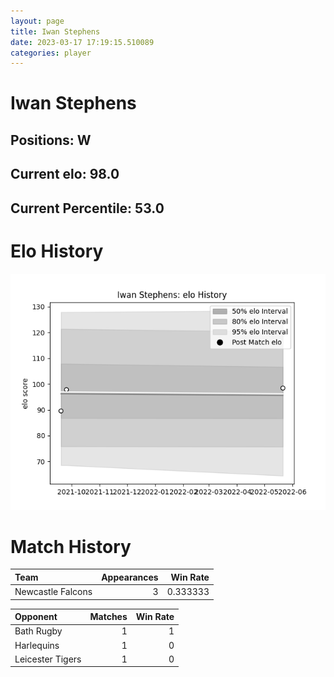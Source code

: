 ```yaml
---  
layout: page  
title: Iwan Stephens  
date: 2023-03-17 17:19:15.510089  
categories: player  
---
```

# Iwan Stephens

## Positions: W

## Current elo: 98.0

## Current Percentile: 53.0

# Elo History


![elo history](history_IwanStephens.png)
# Match History


| Team              |   Appearances |   Win Rate |
|:------------------|--------------:|-----------:|
| Newcastle Falcons |             3 |   0.333333 |

| Opponent         |   Matches |   Win Rate |
|:-----------------|----------:|-----------:|
| Bath Rugby       |         1 |          1 |
| Harlequins       |         1 |          0 |
| Leicester Tigers |         1 |          0 |